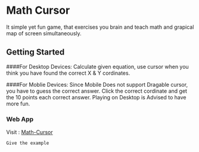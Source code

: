 # Math Cursor

It simple yet fun game, that exercises you brain and teach math and grapical map of screen simultaneously.

## Getting Started

####For Desktop Devices:
Calculate given equation, use cursor when you think you have found the correct X & Y cordinates.

####For Moblie Devices:
Since Mobile Does not support Dragable cursor, you have to guess the correct answer.
Click the correct cordinate and get the 10 points each correct answer. Playing on Desktop is Advised to have more fun.

### Web App

Visit : [Math-Cursor](https://mathcursor.netlify.com/)

```
Give the example
```

